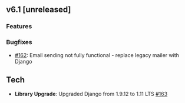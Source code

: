 ## v6.1 [unreleased]

### Features


### Bugfixes

- [#162](https://github.com/amonapp/amon/issues/162): Email sending not fully functional - replace legacy mailer with Django



## Tech

* **Library Upgrade**: Upgraded Django from 1.9.12 to 1.11 LTS [#163](https://github.com/amonapp/amon/issues/163)